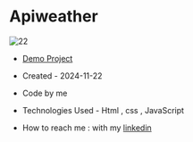 # Apiweather
![22](https://github.com/user-attachments/assets/912d1808-281a-494b-b87e-13a78bcebc35)
- [Demo Project](https://zahrakrmi.github.io/Apiweather/)

- Created - 2024-11-22
- Code by me
- Technologies Used - Html , css , JavaScript 
- How to reach me : with my [linkedin](https://www.linkedin.com/in/zahra-karami-7643ba231/)
